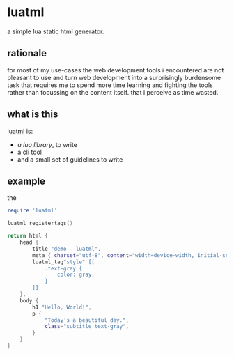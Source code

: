 # luatml

a simple lua static html generator.


## rationale

for most of my use-cases the web development tools i encountered are not pleasant to use
and turn web development into a surprisingly burdensome task that requires me to spend
more time learning and fighting the tools rather than focussing on the content itself.
that i perceive as time wasted.


## what is this

[luatml](https://github.com/numpad/luatml) is:
 - *a lua library*, to write 
 - a cli tool
 - and a small set of guidelines to write 


## example

the 

```lua
require 'luatml'

luatml_registertags()

return html {
    head {
        title "demo - luatml",
        meta { charset="utf-8", content="width=device-width, initial-scale=1" },
        luatml_tag"style" [[
            .text-gray {
                color: gray;
            }
        ]]
    },
    body {
        h1 "Hello, World!",
        p {
            "Today's a beautiful day.",
            class="subtitle text-gray",
        }
    }
}
```


